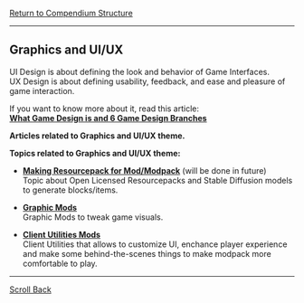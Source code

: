 [Return to Compendium Structure](../README.md#Compendium-Structure)

----
## Graphics and UI/UX

UI Design is about defining the look and behavior of Game Interfaces.<br>UX Design is about defining usability, feedback, and ease and pleasure of game interaction.

If you want to know more about it, read this article:<br>**[What Game Design is and 6 Game Design Branches](../game_design.md)**

**Articles related to Graphics and UI/UX theme.**

**Topics related to Graphics and UI/UX theme:**

- **[Making Resourcepack for Mod/Modpack]()** (will be done in future)<br>Topic about Open Licensed Resourcepacks and Stable Diffusion models to generate blocks/items.

- **[Graphic Mods](graphics_and_uiux/graphic_mods.md)**<br>Graphic Mods to tweak game visuals.

- **[Client Utilities Mods](graphics_and_uiux/client_utilities_mods.md)**<br>Client Utilities that allows to customize UI, enchance player experience and make some behind-the-scenes things to make modpack more comfortable to play.

----
[Scroll Back](#Graphics-and-UI/UX)

